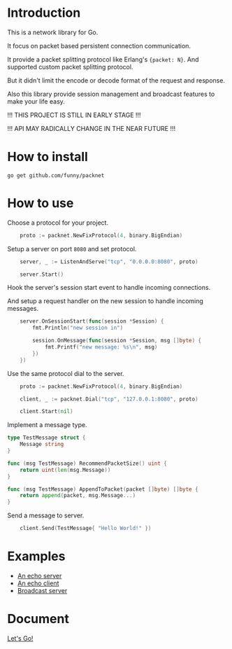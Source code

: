 Introduction
============

This is a network library for Go.

It focus on packet based persistent connection communication.

It provide a packet splitting protocol like Erlang's `{packet: N}`. And supported custom packet splitting protocol.

But it didn't limit the encode or decode format of the request and response.

Also this library provide session management and broadcast features to make your life easy.

!!! THIS PROJECT IS STILL IN EARLY STAGE !!!

!!! API MAY RADICALLY CHANGE IN THE NEAR FUTURE !!!

How to install
==============

```
go get github.com/funny/packnet
```

How to use
===========

Choose a protocol for your project.

```go
	proto := packnet.NewFixProtocol(4, binary.BigEndian)
```

Setup a server on port `8080` and set protocol.

```go
	server, _ := ListenAndServe("tcp", "0.0.0.0:8080", proto)

	server.Start()
```

Hook the server's session start event to handle incoming connections.

And setup a request handler on the new session to handle incoming messages.

```go
	server.OnSessionStart(func(session *Session) {
		fmt.Println("new session in")

		session.OnMessage(func(session *Session, msg []byte) {
			fmt.Printf("new message: %s\n", msg)
		})
	})
```

Use the same protocol dial to the server.

```go
	proto := packnet.NewFixProtocol(4, binary.BigEndian)

	client, _ := packnet.Dial("tcp", "127.0.0.1:8080", proto)

	client.Start(nil)
```

Implement a message type.

```go
type TestMessage struct {
	Message string
}

func (msg TestMessage) RecommendPacketSize() uint {
	return uint(len(msg.Message))
}

func (msg TestMessage) AppendToPacket(packet []byte) []byte {
	return append(packet, msg.Message...)
}
```

Send a message to server.

```go
	client.Send(TestMessage{ "Hello World!" })
```

Examples
========

* [An echo server](https://github.com/funny/packnet/tree/master/examples/echo_server)
* [An echo client](https://github.com/funny/packnet/tree/master/examples/echo_client/)
* [Broadcast server](https://github.com/funny/packnet/tree/master/examples/broadcast/)

Document
========

[Let's Go!](https://gowalker.org/github.com/funny/packnet)
